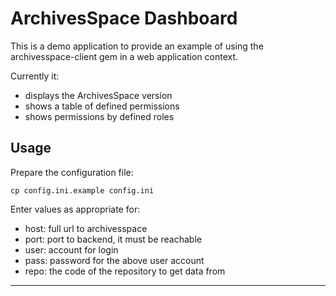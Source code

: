 ArchivesSpace Dashboard
=======================

This is a demo application to provide an example of using the archivesspace-client gem in a web application context.

Currently it:

- displays the ArchivesSpace version
- shows a table of defined permissions
- shows permissions by defined roles

Usage
-----

Prepare the configuration file:

```
cp config.ini.example config.ini
```

Enter values as appropriate for:

- host: full url to archivesspace
- port: port to backend, it must be reachable
- user: account for login
- pass: password for the above user account
- repo: the code of the repository to get data from

---

